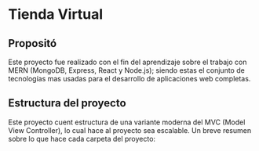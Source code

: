 <h1 text-align:center>Tienda Virtual</h1>

## Propositó
Este proyecto fue realizado con el fin del aprendizaje sobre el trabajo con MERN (MongoDB, Express, React y Node.js); siendo estas el conjunto de tecnologías mas usadas para el desarrollo de aplicaciones web completas.

## Estructura del proyecto
Este proyecto cuent estructura de una variante moderna del MVC (Model View Controller), lo cual hace al proyecto sea escalable. Un breve resumen sobre lo que hace cada carpeta del proyecto:

## 